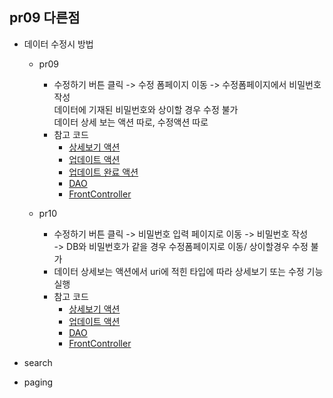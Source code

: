 ## pr09 다른점

- 데이터 수정시 방법

  - pr09

    - 수정하기 버튼 클릭 -> 수정 폼페이지 이동 -> 수정폼페이지에서 비밀번호 작성<br>
      데이터에 기재된 비밀번호와 상이할 경우 수정 불가<br>
      데이터 상세 보는 액션 따로, 수정액션 따로<br>
    - 참고 코드
      - [상세보기 액션](https://github.com/hyeah0/SmartWeb_Contents_WebApplication_developer_class/blob/main/5_web/05_jsp_databaseConnect/pr09_MEMBER10_FrontController%2CEL%2CJSTL/src/main/java/com/member/action/MemberListDetailAction.md)
      - [업데이트 액션](https://github.com/hyeah0/SmartWeb_Contents_WebApplication_developer_class/blob/main/5_web/05_jsp_databaseConnect/pr09_MEMBER10_FrontController%2CEL%2CJSTL/src/main/java/com/member/action/MemberUpdateAction.md)
      - [업데이트 완료 액션](https://github.com/hyeah0/SmartWeb_Contents_WebApplication_developer_class/blob/main/5_web/05_jsp_databaseConnect/pr09_MEMBER10_FrontController%2CEL%2CJSTL/src/main/java/com/member/action/MemberUpdateOkAction.md)
      - [DAO](https://github.com/hyeah0/SmartWeb_Contents_WebApplication_developer_class/blob/main/5_web/05_jsp_databaseConnect/pr09_MEMBER10_FrontController%2CEL%2CJSTL/src/main/java/com/member/model/MemberDAO.md)
      - [FrontController](https://github.com/hyeah0/SmartWeb_Contents_WebApplication_developer_class/blob/main/5_web/05_jsp_databaseConnect/pr09_MEMBER10_FrontController%2CEL%2CJSTL/src/main/java/com/member/controller/FrontController.md)

  - pr10
    - 수정하기 버튼 클릭 -> 비밀번호 입력 페이지로 이동 -> 비밀번호 작성 <br>
      -> DB와 비밀번호가 같을 경우 수정폼페이지로 이동/ 상이할경우 수정 불가
    - 데이터 상세보는 액션에서 uri에 적힌 타입에 따라 상세보기 또는 수정 기능 실행
    - 참고 코드
      - [상세보기 액션](https://github.com/hyeah0/SmartWeb_Contents_WebApplication_developer_class/blob/main/5_web/05_jsp_databaseConnect/pr10_BOARD_%EA%B2%8C%EC%8B%9C%ED%8C%90_%ED%8E%98%EC%9D%B4%EC%A7%95%2C%EA%B2%80%EC%83%89/src/main/java/com/board/action/BoardContentViewAction.md)
      - [업데이트 액션](https://github.com/hyeah0/SmartWeb_Contents_WebApplication_developer_class/blob/main/5_web/05_jsp_databaseConnect/pr10_BOARD_%EA%B2%8C%EC%8B%9C%ED%8C%90_%ED%8E%98%EC%9D%B4%EC%A7%95%2C%EA%B2%80%EC%83%89/src/main/java/com/board/action/BoardUpdateAction.md)
      - [DAO](https://github.com/hyeah0/SmartWeb_Contents_WebApplication_developer_class/blob/main/5_web/05_jsp_databaseConnect/pr10_BOARD_%EA%B2%8C%EC%8B%9C%ED%8C%90_%ED%8E%98%EC%9D%B4%EC%A7%95%2C%EA%B2%80%EC%83%89/src/main/java/com/board/model/BoardDAO.md)
      - [FrontController](https://github.com/hyeah0/SmartWeb_Contents_WebApplication_developer_class/blob/main/5_web/05_jsp_databaseConnect/pr10_BOARD_%EA%B2%8C%EC%8B%9C%ED%8C%90_%ED%8E%98%EC%9D%B4%EC%A7%95%2C%EA%B2%80%EC%83%89/src/main/java/com/board/controller/FrontController.md)

- search
- paging
